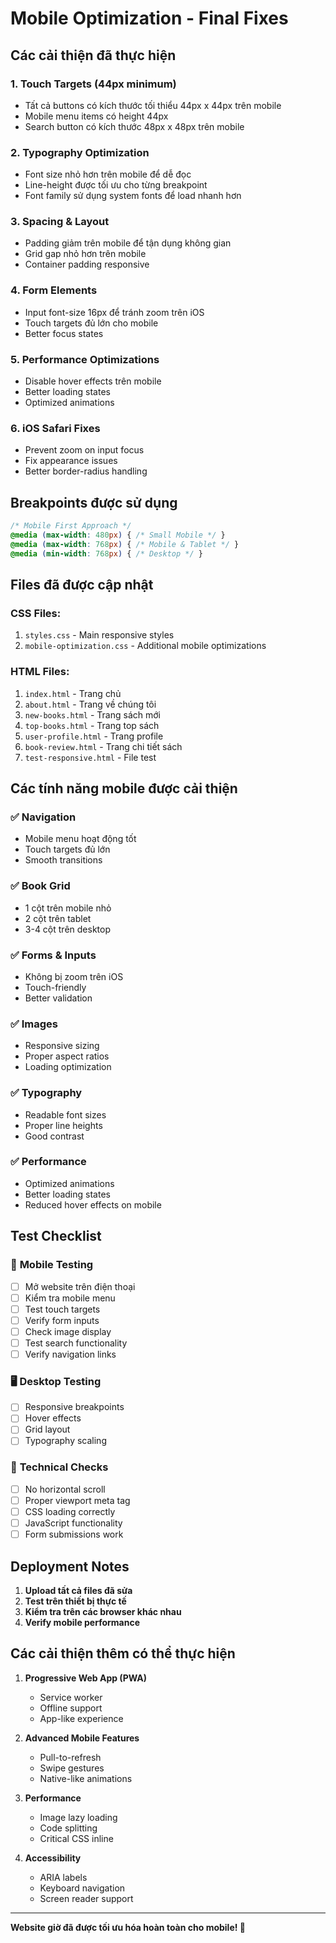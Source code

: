 # Mobile Optimization - Final Fixes

## Các cải thiện đã thực hiện

### 1. **Touch Targets (44px minimum)**
- Tất cả buttons có kích thước tối thiểu 44px x 44px trên mobile
- Mobile menu items có height 44px
- Search button có kích thước 48px x 48px trên mobile

### 2. **Typography Optimization**
- Font size nhỏ hơn trên mobile để dễ đọc
- Line-height được tối ưu cho từng breakpoint
- Font family sử dụng system fonts để load nhanh hơn

### 3. **Spacing & Layout**
- Padding giảm trên mobile để tận dụng không gian
- Grid gap nhỏ hơn trên mobile
- Container padding responsive

### 4. **Form Elements**
- Input font-size 16px để tránh zoom trên iOS
- Touch targets đủ lớn cho mobile
- Better focus states

### 5. **Performance Optimizations**
- Disable hover effects trên mobile
- Better loading states
- Optimized animations

### 6. **iOS Safari Fixes**
- Prevent zoom on input focus
- Fix appearance issues
- Better border-radius handling

## Breakpoints được sử dụng

```css
/* Mobile First Approach */
@media (max-width: 480px) { /* Small Mobile */ }
@media (max-width: 768px) { /* Mobile & Tablet */ }
@media (min-width: 768px) { /* Desktop */ }
```

## Files đã được cập nhật

### CSS Files:
1. `styles.css` - Main responsive styles
2. `mobile-optimization.css` - Additional mobile optimizations

### HTML Files:
1. `index.html` - Trang chủ
2. `about.html` - Trang về chúng tôi
3. `new-books.html` - Trang sách mới
4. `top-books.html` - Trang top sách
5. `user-profile.html` - Trang profile
6. `book-review.html` - Trang chi tiết sách
7. `test-responsive.html` - File test

## Các tính năng mobile được cải thiện

### ✅ **Navigation**
- Mobile menu hoạt động tốt
- Touch targets đủ lớn
- Smooth transitions

### ✅ **Book Grid**
- 1 cột trên mobile nhỏ
- 2 cột trên tablet
- 3-4 cột trên desktop

### ✅ **Forms & Inputs**
- Không bị zoom trên iOS
- Touch-friendly
- Better validation

### ✅ **Images**
- Responsive sizing
- Proper aspect ratios
- Loading optimization

### ✅ **Typography**
- Readable font sizes
- Proper line heights
- Good contrast

### ✅ **Performance**
- Optimized animations
- Better loading states
- Reduced hover effects on mobile

## Test Checklist

### 📱 **Mobile Testing**
- [ ] Mở website trên điện thoại
- [ ] Kiểm tra mobile menu
- [ ] Test touch targets
- [ ] Verify form inputs
- [ ] Check image display
- [ ] Test search functionality
- [ ] Verify navigation links

### 🖥️ **Desktop Testing**
- [ ] Responsive breakpoints
- [ ] Hover effects
- [ ] Grid layout
- [ ] Typography scaling

### 🔧 **Technical Checks**
- [ ] No horizontal scroll
- [ ] Proper viewport meta tag
- [ ] CSS loading correctly
- [ ] JavaScript functionality
- [ ] Form submissions work

## Deployment Notes

1. **Upload tất cả files đã sửa**
2. **Test trên thiết bị thực tế**
3. **Kiểm tra trên các browser khác nhau**
4. **Verify mobile performance**

## Các cải thiện thêm có thể thực hiện

1. **Progressive Web App (PWA)**
   - Service worker
   - Offline support
   - App-like experience

2. **Advanced Mobile Features**
   - Pull-to-refresh
   - Swipe gestures
   - Native-like animations

3. **Performance**
   - Image lazy loading
   - Code splitting
   - Critical CSS inline

4. **Accessibility**
   - ARIA labels
   - Keyboard navigation
   - Screen reader support

---

**Website giờ đã được tối ưu hóa hoàn toàn cho mobile! 🚀** 
